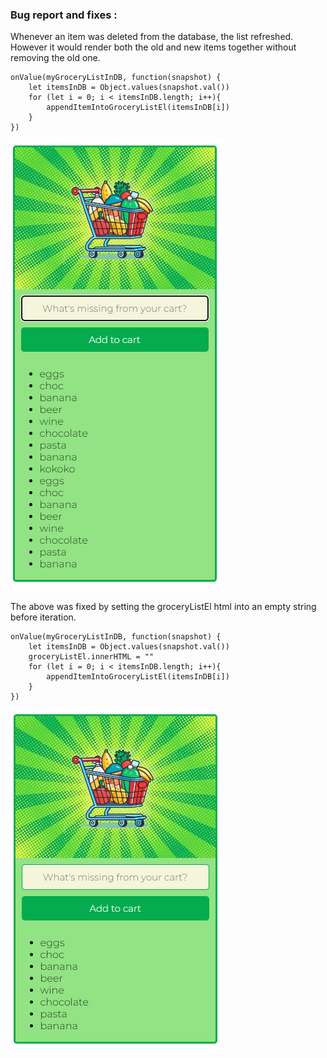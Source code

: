 ### Bug report and fixes :
Whenever an item was deleted from the database, the list refreshed. However it would render both the old and new items together without removing the old one.

    onValue(myGroceryListInDB, function(snapshot) {
        let itemsInDB = Object.values(snapshot.val())
        for (let i = 0; i < itemsInDB.length; i++){
            appendItemIntoGroceryListEl(itemsInDB[i])
        }  
    })

![screenshot of double rendered list](/assets/readme%20img/BugFix%20-%20double%20rendered%20list.png)


The above was fixed by setting the groceryListEl html into an empty string before iteration.

    onValue(myGroceryListInDB, function(snapshot) {
        let itemsInDB = Object.values(snapshot.val())
        groceryListEl.innerHTML = ""
        for (let i = 0; i < itemsInDB.length; i++){
            appendItemIntoGroceryListEl(itemsInDB[i])
        }  
    })

![screenshot of double rendered list](/assets/readme%20img/BugFix%20-%20double%20rendered%20list%20fixed.png)